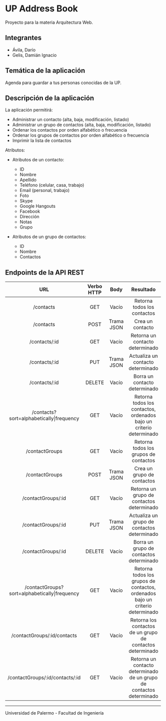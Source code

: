# UP Address Book

Proyecto para la materia Arquitectura Web.

## Integrantes

- Ávila, Darío
- Gelis, Damián Ignacio

## Temática de la aplicación

Agenda para guardar a tus personas conocidas de la UP.

## Descripción de la aplicación

La aplicación permitirá:

- Administrar un contacto (alta, baja, modificación, listado)
- Administrar un grupo de contactos (alta, baja, modificación, listado)
- Ordenar los contactos por orden alfabético o frecuencia
- Ordenar los grupos de contactos por orden alfabético o frecuencia
- Imprimir la lista de contactos

Atributos:

- Atributos de un contacto:
  - ID
  - Nombre
  - Apellido
  - Teléfono (celular, casa, trabajo)
  - Email (personal, trabajo)
  - Foto
  - Skype
  - Google Hangouts
  - Facebook
  - Dirección
  - Notas
  - Grupo

- Atributos de un grupo de contactos:
  - ID
  - Nombre
  - Contactos

## Endpoints de la API REST

URL                                           | Verbo HTTP | Body       | Resultado
:-------------------------------------------: | :--------: | :--------: | :---------------------------------------------------------------------------:
/contacts                                     | GET        | Vacío      | Retorna todos los contactos
/contacts                                     | POST       | Trama JSON | Crea un contacto
/contacts/:id                                 | GET        | Vacío      | Retorna un contacto determinado
/contacts/:id                                 | PUT        | Trama JSON | Actualiza un contacto determinado
/contacts/:id                                 | DELETE     | Vacío      | Borra un contacto determinado
/contacts?sort=alphabetically\|frequency      | GET        | Vacío      | Retorna todos los contactos, ordenados bajo un criterio determinado
/contactGroups                                | GET        | Vacío      | Retorna todos los grupos de contactos
/contactGroups                                | POST       | Trama JSON | Crea un grupo de contactos
/contactGroups/:id                            | GET        | Vacío      | Retorna un grupo de contactos determinado
/contactGroups/:id                            | PUT        | Trama JSON | Actualiza un grupo de contactos determinado
/contactGroups/:id                            | DELETE     | Vacío      | Borra un grupo de contactos determinado
/contactGroups?sort=alphabetically\|frequency | GET        | Vacío      | Retorna todos los grupos de contactos, ordenados bajo un criterio determinado
/contactGroups/:id/contacts                   | GET        | Vacío      | Retorna los contactos de un grupo de contactos determinado
/contactGroups/:id/contacts/:id               | GET        | Vacío      | Retorna un contacto determinado de un grupo de contactos determinado

---

Universidad de Palermo - Facultad de Ingeniería
